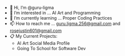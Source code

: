 - 👋 Hi, I’m @guru-ligma
- 👀 I’m interested in ... AI Art and Programming
- 🌱 I’m currently learning ... Proper Coding Practices
- 📫 How to reach me ... guru.ligma.256@gmail.com and rosejustin601@gmail.com
- 📋 My Current Projects:
  - AI Art Social Media Profile
  - Going To School for Software Dev

